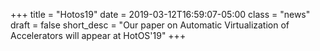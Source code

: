+++
title = "Hotos19"
date = 2019-03-12T16:59:07-05:00
class = "news"
draft = false
short_desc = "Our paper on Automatic Virtualization of Accelerators will appear at HotOS'19"
+++